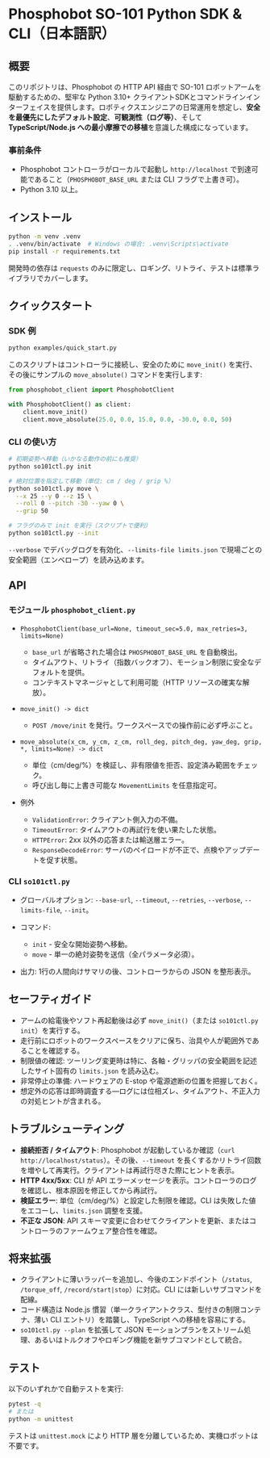 # Phosphobot SO-101 Python SDK & CLI（日本語訳）

## 概要

このリポジトリは、Phosphobot の HTTP API 経由で SO-101 ロボットアームを駆動するための、堅牢な Python 3.10+ クライアントSDKとコマンドラインインターフェイスを提供します。ロボティクスエンジニアの日常運用を想定し、**安全を最優先にしたデフォルト設定**、**可観測性（ログ等）**、そして **TypeScript/Node.js への最小摩擦での移植**を意識した構成になっています。

### 事前条件

* Phosphobot コントローラがローカルで起動し `http://localhost` で到達可能であること（`PHOSPHOBOT_BASE_URL` または CLI フラグで上書き可）。
* Python 3.10 以上。

## インストール

```bash
python -m venv .venv
. .venv/bin/activate  # Windows の場合: .venv\Scripts\activate
pip install -r requirements.txt
```

開発時の依存は `requests` のみに限定し、ロギング、リトライ、テストは標準ライブラリでカバーします。

## クイックスタート

### SDK 例

```bash
python examples/quick_start.py
```

このスクリプトはコントローラに接続し、安全のために `move_init()` を実行、その後にサンプルの `move_absolute()` コマンドを実行します:

```python
from phosphobot_client import PhosphobotClient

with PhosphobotClient() as client:
    client.move_init()
    client.move_absolute(25.0, 0.0, 15.0, 0.0, -30.0, 0.0, 50)
```

### CLI の使い方

```bash
# 初期姿勢へ移動（いかなる動作の前にも推奨）
python so101ctl.py init

# 絶対位置を指定して移動（単位: cm / deg / grip %）
python so101ctl.py move \
  --x 25 --y 0 --z 15 \
  --roll 0 --pitch -30 --yaw 0 \
  --grip 50

# フラグのみで init を実行（スクリプトで便利）
python so101ctl.py --init
```

`--verbose` でデバッグログを有効化、`--limits-file limits.json` で現場ごとの安全範囲（エンベロープ）を読み込めます。

## API

### モジュール `phosphobot_client.py`

* `PhosphobotClient(base_url=None, timeout_sec=5.0, max_retries=3, limits=None)`

  * `base_url` が省略された場合は `PHOSPHOBOT_BASE_URL` を自動検出。
  * タイムアウト、リトライ（指数バックオフ）、モーション制限に安全なデフォルトを提供。
  * コンテキストマネージャとして利用可能（HTTP リソースの確実な解放）。
* `move_init() -> dict`

  * `POST /move/init` を発行。ワークスペースでの操作前に必ず呼ぶこと。
* `move_absolute(x_cm, y_cm, z_cm, roll_deg, pitch_deg, yaw_deg, grip, *, limits=None) -> dict`

  * 単位（cm/deg/%）を検証し、非有限値を拒否、設定済み範囲をチェック。
  * 呼び出し毎に上書き可能な `MovementLimits` を任意指定可。
* 例外

  * `ValidationError`: クライアント側入力の不備。
  * `TimeoutError`: タイムアウトの再試行を使い果たした状態。
  * `HTTPError`: 2xx 以外の応答または輸送層エラー。
  * `ResponseDecodeError`: サーバのペイロードが不正で、点検やアップデートを促す状態。

### CLI `so101ctl.py`

* グローバルオプション: `--base-url`, `--timeout`, `--retries`, `--verbose`, `--limits-file`, `--init`。
* コマンド:

  * `init` - 安全な開始姿勢へ移動。
  * `move` - 単一の絶対姿勢を送信（全パラメータ必須）。
* 出力: 1行の人間向けサマリの後、コントローラからの JSON を整形表示。

## セーフティガイド

* アームの給電後やソフト再起動後は必ず `move_init()`（または `so101ctl.py init`）を実行する。
* 走行前にロボットのワークスペースをクリアに保ち、治具や人が範囲外であることを確認する。
* 制限値の確認: ツーリング変更時は特に、各軸・グリッパの安全範囲を記述したサイト固有の `limits.json` を読み込む。
* 非常停止の準備: ハードウェアの E-stop や電源遮断の位置を把握しておく。
* 想定外の応答は即時調査する—ログには位相ズレ、タイムアウト、不正入力の対処ヒントが含まれる。

## トラブルシューティング

* **接続拒否 / タイムアウト**: Phosphobot が起動しているか確認（`curl http://localhost/status`）。その後、`--timeout` を長くするかリトライ回数を増やして再実行。クライアントは再試行尽きた際にヒントを表示。
* **HTTP 4xx/5xx**: CLI が API エラーメッセージを表示。コントローラのログを確認し、根本原因を修正してから再試行。
* **検証エラー**: 単位（cm/deg/%）と設定した制限を確認。CLI は失敗した値をエコーし、`limits.json` 調整を支援。
* **不正な JSON**: API スキーマ変更に合わせてクライアントを更新、またはコントローラのファームウェア整合性を確認。

## 将来拡張

* クライアントに薄いラッパーを追加し、今後のエンドポイント（`/status`, `/torque_off`, `/record/start|stop`）に対応。CLI には新しいサブコマンドを配線。
* コード構造は Node.js 慣習（単一クライアントクラス、型付きの制限コンテナ、薄い CLI エントリ）を踏襲し、TypeScript への移植を容易にする。
* `so101ctl.py --plan` を拡張して JSON モーションプランをストリーム処理、あるいはトルクオフやロギング機能を新サブコマンドとして統合。

## テスト

以下のいずれかで自動テストを実行:

```bash
pytest -q
# または
python -m unittest
```

テストは `unittest.mock` により HTTP 層を分離しているため、実機ロボットは不要です。
